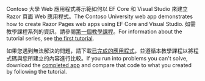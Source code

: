 <span data-ttu-id="eb9f2-101">Contoso 大學 Web 應用程式將示範如何以 EF Core 和 Visual Studio 來建立 Razor 頁面 Web 應用程式。</span><span class="sxs-lookup"><span data-stu-id="eb9f2-101">The Contoso University web app demonstrates how to create Razor Pages web apps using EF Core and Visual Studio.</span></span> <span data-ttu-id="eb9f2-102">如需教學課程系列的資訊，請參閱[第一個教學課程](xref:data/ef-rp/intro)。</span><span class="sxs-lookup"><span data-stu-id="eb9f2-102">For information about the tutorial series, see [the first tutorial](xref:data/ef-rp/intro).</span></span>

<span data-ttu-id="eb9f2-103">如果您遇到無法解決的問題，請下載[已完成的應用程式](https://github.com/dotnet/AspNetCore.Docs/tree/master/aspnetcore/data/ef-rp/intro/samples)，並遵循本教學課程以將程式碼與您所建立的內容進行比較。</span><span class="sxs-lookup"><span data-stu-id="eb9f2-103">If you run into problems you can't solve, download the [completed app](https://github.com/dotnet/AspNetCore.Docs/tree/master/aspnetcore/data/ef-rp/intro/samples) and compare that code to what you created by following the tutorial.</span></span>
